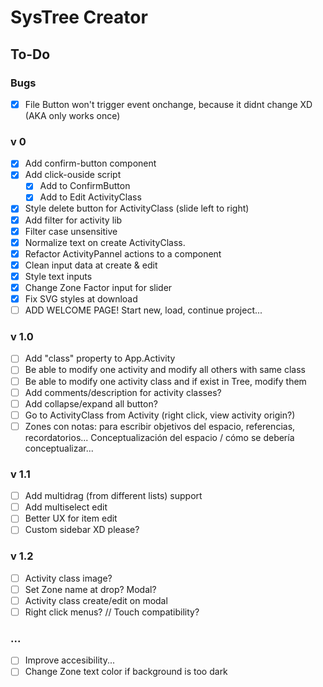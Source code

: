 # SysTree Creator

## To-Do

### Bugs
- [x] File Button won't trigger event onchange, because it didnt change XD (AKA only works once)

### v 0
- [x] Add confirm-button component
- [x] Add click-ouside script
	- [x] Add to ConfirmButton
	- [x] Add to Edit ActivityClass
- [x] Style delete button for ActivityClass (slide left to right)
- [x] Add filter for activity lib
- [x] Filter case unsensitive
- [x] Normalize text on create ActivityClass.
- [x] Refactor ActivityPannel actions to a component
- [x] Clean input data at create & edit
- [x] Style text inputs
- [x] Change Zone Factor input for slider
- [x] Fix SVG styles at download
- [ ] ADD WELCOME PAGE! Start new, load, continue project...

### v 1.0
- [ ] Add "class" property to App.Activity
- [ ] Be able to modify one activity and modify all others with same class
- [ ] Be able to modify one activity class and if exist in Tree, modify them
- [ ] Add comments/description for activity classes?
- [ ] Add collapse/expand all button?
- [ ] Go to ActivityClass from Activity (right click, view activity origin?)
- [ ] Zones con notas: para escribir objetivos del espacio, referencias, recordatorios... Conceptualización del espacio / cómo se debería conceptualizar...

### v 1.1
- [ ] Add multidrag (from different lists) support
- [ ] Add multiselect edit
- [ ] Better UX for item edit
- [ ] Custom sidebar XD please?

### v 1.2
- [ ] Activity class image?
- [ ] Set Zone name at drop? Modal?
- [ ] Activity class create/edit on modal
- [ ] Right click menus? // Touch compatibility?

### ...
- [ ] Improve accesibility...
- [ ] Change Zone text color if background is too dark